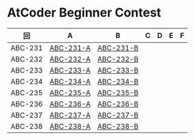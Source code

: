 # AtCoder Beginner Contest

| 回 | A | B | C | D | E | F |
|:---:|:---:|:---:|:---:|:---:|:---:|:---:|
| ABC-231 | [ABC-231-A](ABC-231-A.py) | [ABC-231-B](ABC-231-B.py) |  |  |  |  |
| ABC-232 | [ABC-232-A](ABC-232-A.py) | [ABC-232-B](ABC-232-B.py) |  |  |  |  |
| ABC-233 | [ABC-233-A](ABC-233-A.py) | [ABC-233-B](ABC-233-B.py) |  |  |  |  |
| ABC-234 | [ABC-234-A](ABC-234-A.py) | [ABC-234-B](ABC-234-B.py) |  |  |  |  |
| ABC-235 | [ABC-235-A](ABC-235-A.py) | [ABC-235-B](ABC-235-B.py) |  |  |  |  |
| ABC-236 | [ABC-236-A](ABC-236-A.py) | [ABC-236-B](ABC-236-B.py) |  |  |  |  |
| ABC-237 | [ABC-237-A](ABC-237-A.py) | [ABC-237-B](ABC-237-B.py) |  |  |  |  |
| ABC-238 | [ABC-238-A](ABC-238-A.py) | [ABC-238-B](ABC-238-B.py) |  |  |  |  |
